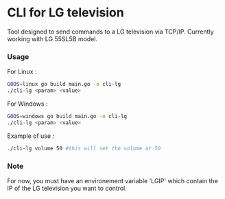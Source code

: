 # CLI for LG television
Tool designed to send commands to a LG television via TCP/IP. Currently working with LG 55SL5B model.
### Usage
For Linux :
```bash
GOOS=linux go build main.go -o cli-lg 
./cli-lg <param> <value>
```

For Windows :
```bash
GOOS=windows go build main.go -o cli-lg 
./cli-lg <param> <value>
```

Example of use :
```bash
./cli-lg volume 50 #this will set the volume at 50
```

### Note
For now, you must have an environement variable 'LGIP' which contain the IP of the LG television you want to control.